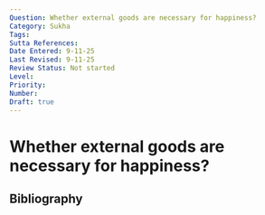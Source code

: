 ```yaml
---
Question: Whether external goods are necessary for happiness?
Category: Sukha
Tags: 
Sutta References: 
Date Entered: 9-11-25
Last Revised: 9-11-25
Review Status: Not started
Level: 
Priority: 
Number: 
Draft: true
---
```


# Whether external goods are necessary for happiness?

## Bibliography

<!-- 

Notes:



-->